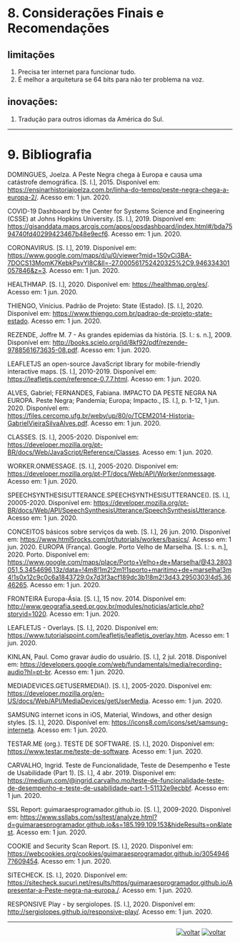 ﻿# 8. Considerações Finais e Recomendações
## limitações 
1. Precisa ter internet para funcionar tudo.
2. É melhor a arquitetura se 64 bits para não ter problema na voz.
## inovações:
1. Tradução para outros idiomas da América do Sul.

***

# 9. Bibliografia

DOMINGUES, Joelza. A Peste Negra chega à Europa e causa uma catástrofe demográfica. [S. l.], 2015. Disponível em: https://ensinarhistoriajoelza.com.br/linha-do-tempo/peste-negra-chega-a-europa-2/. Acesso em: 1 jun. 2020.

COVID-19 Dashboard by the Center for Systems Science and Engineering (CSSE) at Johns Hopkins University. [S. l.], 2019. Disponível em: https://gisanddata.maps.arcgis.com/apps/opsdashboard/index.html#/bda7594740fd40299423467b48e9ecf6. Acesso em: 1 jun. 2020.

CORONAVIRUS. [S. l.], 2019. Disponível em: https://www.google.com/maps/d/u/0/viewer?mid=1S0vCi3BA-7DOCS13MomK7KebkPsvYl8C&ll=-27.000561752420325%2C9.946334301057846&z=3. Acesso em: 1 jun. 2020.

HEALTHMAP. [S. l.], 2020. Disponível em: https://healthmap.org/es/. Acesso em: 1 jun. 2020.

THIENGO, Vinícius. Padrão de Projeto: State (Estado). [S. l.], 2020. Disponível em: https://www.thiengo.com.br/padrao-de-projeto-state-estado. Acesso em: 1 jun. 2020.

REZENDE, Joffre M. 7 - As grandes epidemias da história. [S. l.: s. n.], 2009. Disponível em: http://books.scielo.org/id/8kf92/pdf/rezende-9788561673635-08.pdf. Acesso em: 1 jun. 2020.

LEAFLETJS an open-source JavaScript library for mobile-friendly interactive maps. [S. l.], 2010-2019. Disponível em: https://leafletjs.com/reference-0.7.7.html. Acesso em: 1 jun. 2020.

ALVES, Gabriel; FERNANDES, Fabiana. IMPACTO DA PESTE NEGRA NA EUROPA. Peste Negra; Pandemia; Europa; Impacto., [S. l.], p. 1-12, 1 jun. 2020. Disponível em: https://files.cercomp.ufg.br/weby/up/80/o/TCEM2014-Historia-GabrielVieiraSilvaAlves.pdf. Acesso em: 1 jun. 2020.

CLASSES. [S. l.], 2005-2020. Disponível em: https://developer.mozilla.org/pt-BR/docs/Web/JavaScript/Reference/Classes. Acesso em: 1 jun. 2020.

WORKER.ONMESSAGE. [S. l.], 2005-2020. Disponível em: https://developer.mozilla.org/pt-PT/docs/Web/API/Worker/onmessage. Acesso em: 1 jun. 2020.

SPEECHSYNTHESISUTTERANCE.SPEECHSYNTHESISUTTERANCE(). [S. l.], 20005-2020. Disponível em: https://developer.mozilla.org/pt-BR/docs/Web/API/SpeechSynthesisUtterance/SpeechSynthesisUtterance. Acesso em: 1 jun. 2020.

CONCEITOS básicos sobre serviços da web. [S. l.], 26 jun. 2010. Disponível em: https://www.html5rocks.com/pt/tutorials/workers/basics/. Acesso em: 1 jun. 2020.
EUROPA (França). Google. Porto Velho de Marselha. [S. l.: s. n.], 2020. Porto. Disponível em: https://www.google.com/maps/place/Porto+Velho+de+Marselha/@43.2803051,5.3454696,13z/data=!4m8!1m2!2m1!1sporto+maritimo+de+marselha!3m4!1s0x12c9c0c6a1843729:0x7d3f3acf189dc3b1!8m2!3d43.2950303!4d5.3646265. Acesso em: 1 jun. 2020.

FRONTEIRA Europa-Ásia. [S. l.], 15 nov. 2014. Disponível em: http://www.geografia.seed.pr.gov.br/modules/noticias/article.php?storyid=1020. Acesso em: 1 jun. 2020.

LEAFLETJS - Overlays. [S. l.], 2020. Disponível em: https://www.tutorialspoint.com/leafletjs/leafletjs_overlay.htm. Acesso em: 1 jun. 2020.

KINLAN, Paul. Como gravar áudio do usuário. [S. l.], 2 jul. 2018. Disponível em: https://developers.google.com/web/fundamentals/media/recording-audio?hl=pt-br. Acesso em: 1 jun. 2020.

MEDIADEVICES.GETUSERMEDIA(). [S. l.], 2005-2020. Disponível em: https://developer.mozilla.org/en-US/docs/Web/API/MediaDevices/getUserMedia. Acesso em: 1 jun. 2020.

SAMSUNG internet icons in iOS, Material, Windows, and other design styles. [S. l.], 2020. Disponível em: https://icons8.com/icons/set/samsung-interneta. Acesso em: 1 jun. 2020.

TESTAR.ME (org.). TESTE DE SOFTWARE. [S. l.], 2020. Disponível em: https://www.testar.me/teste-de-software. Acesso em: 1 jun. 2020.

CARVALHO, Ingrid. Teste de Funcionalidade, Teste de Desempenho e Teste de Usabilidade (Part 1). [S. l.], 4 abr. 2019. Disponível em: https://medium.com/@ingrid.carvalho.mo/teste-de-funcionalidade-teste-de-desempenho-e-teste-de-usabilidade-part-1-51132e9ecbbf. Acesso em: 1 jun. 2020.

SSL Report: guimaraesprogramador.github.io. [S. l.], 2009-2020. Disponível em: https://www.ssllabs.com/ssltest/analyze.html?d=guimaraesprogramador.github.io&s=185.199.109.153&hideResults=on&latest. Acesso em: 1 jun. 2020.

COOKIE and Security Scan Report. [S. l.], 2020. Disponível em: https://webcookies.org/cookies/guimaraesprogramador.github.io/30549467?609454. Acesso em: 1 jun. 2020.

SITECHECK. [S. l.], 2020. Disponível em: https://sitecheck.sucuri.net/results/https/guimaraesprogramador.github.io/Apresentar-a-Peste-negra-na-europa./. Acesso em: 1 jun. 2020.

RESPONSIVE Play - by sergiolopes. [S. l.], 2020. Disponível em: http://sergiolopes.github.io/responsive-play/. Acesso em: 1 jun. 2020.

***
&nbsp;&nbsp;&nbsp;&nbsp;&nbsp;&nbsp;&nbsp;&nbsp;&nbsp;&nbsp;&nbsp;&nbsp;&nbsp;&nbsp; &nbsp; &nbsp; &nbsp; &nbsp; &nbsp; &nbsp; &nbsp; &nbsp;&nbsp; &nbsp; &nbsp; &nbsp; &nbsp; &nbsp; &nbsp; &nbsp; &nbsp; &nbsp;   &nbsp; &nbsp; &nbsp; &nbsp; &nbsp; &nbsp; &nbsp;&nbsp; &nbsp; &nbsp; &nbsp; &nbsp; &nbsp;&nbsp; &nbsp; &nbsp; &nbsp;&nbsp; &nbsp; &nbsp; &nbsp;&nbsp; &nbsp; &nbsp; &nbsp; 
[![voltar](https://img.icons8.com/material-sharp/24/000000/circled-left-2.png )](https://github.com/guimaraesprogramador/Apresentar-a-Peste-negra-na-europa./blob/master/documentos/An%C3%A1lise%20e%20Design/An%C3%A1lise%20e%20Design.md)  [![voltar](https://img.icons8.com/material-sharp/24/000000/circled-right-2.png )]()
